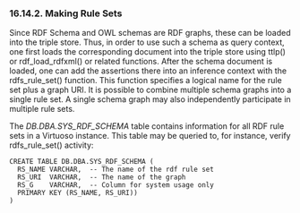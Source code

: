 <div>

<div>

<div>

<div>

### 16.14.2. Making Rule Sets

</div>

</div>

</div>

Since RDF Schema and OWL schemas are RDF graphs, these can be loaded
into the triple store. Thus, in order to use such a schema as query
context, one first loads the corresponding document into the triple
store using ttlp() or rdf_load_rdfxml() or related functions. After the
schema document is loaded, one can add the assertions there into an
inference context with the rdfs_rule_set() function. This function
specifies a logical name for the rule set plus a graph URI. It is
possible to combine multiple schema graphs into a single rule set. A
single schema graph may also independently participate in multiple rule
sets.

The <span class="emphasis">*DB.DBA.SYS_RDF_SCHEMA*</span> table contains
information for all RDF rule sets in a Virtuoso instance. This table may
be queried to, for instance, verify rdfs_rule_set() activity:

``` programlisting
CREATE TABLE DB.DBA.SYS_RDF_SCHEMA (
  RS_NAME VARCHAR,  -- The name of the rdf rule set
  RS_URI  VARCHAR,  -- The name of the graph
  RS_G    VARCHAR,  -- Column for system usage only
  PRIMARY KEY (RS_NAME, RS_URI))
)
```

</div>
